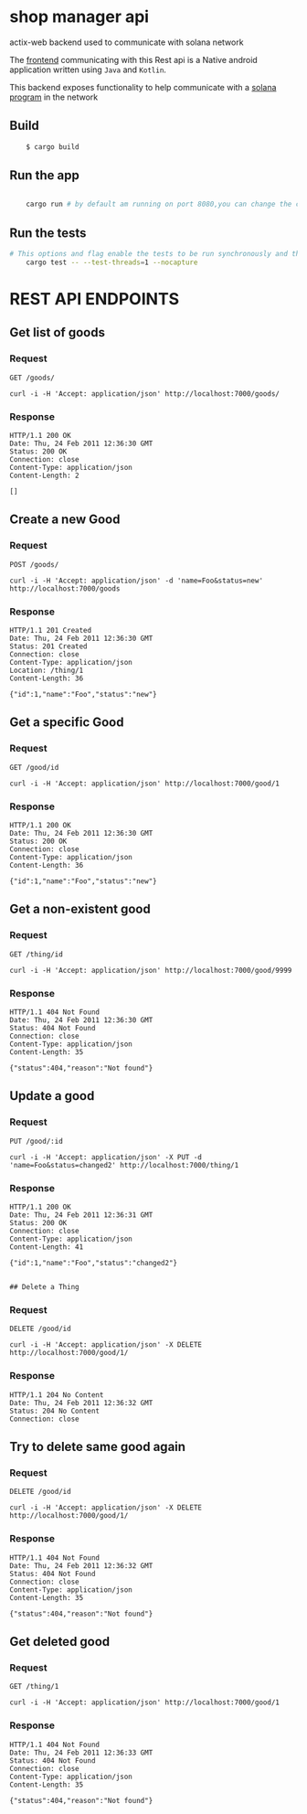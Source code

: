 # shop manager api
actix-web backend used to communicate with solana network

The [frontend](https://github.com/JusticeEli/ShopManagement/tree/branch_1) communicating with this Rest api is a Native android application written using `Java` and `Kotlin`.

This backend exposes functionality to help communicate with a [solana program](https://github.com/JusticeEli/shop-manager) in the network

## Build
```bash
    $ cargo build
 ```   

## Run the app
```bash

    cargo run # by default am running on port 8080,you can change the configurations in .env file
```        

## Run the tests
```bash
# This options and flag enable the tests to be run synchronously and the stdout to be displayed for each test
    cargo test -- --test-threads=1 --nocapture 
```
# REST API ENDPOINTS


## Get list of goods

### Request

`GET /goods/`

    curl -i -H 'Accept: application/json' http://localhost:7000/goods/

### Response

    HTTP/1.1 200 OK
    Date: Thu, 24 Feb 2011 12:36:30 GMT
    Status: 200 OK
    Connection: close
    Content-Type: application/json
    Content-Length: 2

    []

## Create a new Good

### Request

`POST /goods/`

    curl -i -H 'Accept: application/json' -d 'name=Foo&status=new' http://localhost:7000/goods

### Response

    HTTP/1.1 201 Created
    Date: Thu, 24 Feb 2011 12:36:30 GMT
    Status: 201 Created
    Connection: close
    Content-Type: application/json
    Location: /thing/1
    Content-Length: 36

    {"id":1,"name":"Foo","status":"new"}

## Get a specific Good

### Request

`GET /good/id`

    curl -i -H 'Accept: application/json' http://localhost:7000/good/1

### Response

    HTTP/1.1 200 OK
    Date: Thu, 24 Feb 2011 12:36:30 GMT
    Status: 200 OK
    Connection: close
    Content-Type: application/json
    Content-Length: 36

    {"id":1,"name":"Foo","status":"new"}

## Get a non-existent good

### Request

`GET /thing/id`

    curl -i -H 'Accept: application/json' http://localhost:7000/good/9999

### Response

    HTTP/1.1 404 Not Found
    Date: Thu, 24 Feb 2011 12:36:30 GMT
    Status: 404 Not Found
    Connection: close
    Content-Type: application/json
    Content-Length: 35

    {"status":404,"reason":"Not found"}

## Update a good

### Request

`PUT /good/:id`

    curl -i -H 'Accept: application/json' -X PUT -d 'name=Foo&status=changed2' http://localhost:7000/thing/1

### Response

    HTTP/1.1 200 OK
    Date: Thu, 24 Feb 2011 12:36:31 GMT
    Status: 200 OK
    Connection: close
    Content-Type: application/json
    Content-Length: 41

    {"id":1,"name":"Foo","status":"changed2"}
    
    
    ## Delete a Thing

### Request

`DELETE /good/id`

    curl -i -H 'Accept: application/json' -X DELETE http://localhost:7000/good/1/

### Response

    HTTP/1.1 204 No Content
    Date: Thu, 24 Feb 2011 12:36:32 GMT
    Status: 204 No Content
    Connection: close


## Try to delete same good again

### Request

`DELETE /good/id`

    curl -i -H 'Accept: application/json' -X DELETE http://localhost:7000/good/1/

### Response

    HTTP/1.1 404 Not Found
    Date: Thu, 24 Feb 2011 12:36:32 GMT
    Status: 404 Not Found
    Connection: close
    Content-Type: application/json
    Content-Length: 35

    {"status":404,"reason":"Not found"}

## Get deleted good

### Request

`GET /thing/1`

    curl -i -H 'Accept: application/json' http://localhost:7000/good/1

### Response

    HTTP/1.1 404 Not Found
    Date: Thu, 24 Feb 2011 12:36:33 GMT
    Status: 404 Not Found
    Connection: close
    Content-Type: application/json
    Content-Length: 35

    {"status":404,"reason":"Not found"}
